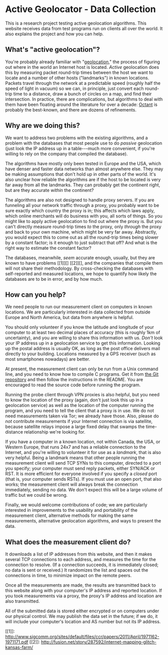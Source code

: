 # Active Geolocator - Data Collection

This is a research project testing active geolocation algorithms.
This website receives data from test programs run on clients all over
the world.  It also explains the project and how you can help.

## What's "active geolocation"?

You're probably already familiar with "[geolocation][]," the process
of figuring out where in the world an Internet host is located.
_Active_ geolocation does this by measuring packet round-trip times
between the host we want to locate and a number of other hosts
("landmarks") in known locations.  Packets travel through the network
at a predictable speed (roughly half the speed of light in vacuum) so
we can, in principle, just convert each round-trip time to a distance,
draw a bunch of circles on a map, and find their intersection.  In
practice, there are complications, but algorithms to deal with them
have been floating around the literature for over a decade: [Octant][]
is probably the best-known, and there are dozens of refinements.

## Why are we doing this?

We want to address two problems with the existing algorithms, and a
problem with the databases that most people use to do _passive_
geolocation (just look the IP address up in a table---much more
convenient, if you're willing to rely on the company that compiled the
database).

The algorithms have mostly only been tested in Europe and the USA,
which have denser and faster data networks than almost anywhere else.
They may be making assumptions that don't hold up in other parts of
the world.  It's also unclear how reliable the algorithms are if the
host to be located is very far away from all the landmarks.  They can
probably get the continent right, but are they accurate _within_ the
continent?

The algorithms are also not designed to handle proxy servers.  If you
are funneling all your network traffic through a proxy, you probably
want to be sure exactly which country the proxy is in; this affects
which laws apply, which online merchants will do business with you,
all sorts of things.  So you might like to apply active geolocation to
find out where the proxy is.  But you can't directly measure
round-trip times _to_ the proxy, only _through_ the proxy and back to
your own machine, which might be very far away.  Abstractly, you would
expect this to come out as all the round-trip times being slower by a
constant factor; is it enough to just subtract that off?  And what is
the right way to estimate the constant factor?

The databases, meanwhile, _seem_ accurate enough, usually, but they
are known to have problems [[1]][] [[2]][], and the companies that
compile them will not share their methodology.  By cross-checking the
databases with self-reported and measured locations, we hope to
quantify how likely the databases are to be in error, and by how much.

## How can you help?

We need people to run our measurement client on computers in known
locations.  We are particularly interested in data collected from
outside Europe and North America, but data from anywhere is helpful.

You should only volunteer if you know the latitude and longitude of
your computer to at least two decimal places of accuracy (this is
roughly 1km of uncertainty), and you are willing to share this
information with us.  _Don't_ look your IP address up in a geolocation
service to get this information.  Looking up the postal address is
usually OK, as long as the post office delivers mail directly to your
building.  Locations measured by a GPS receiver (such as most
smartphones nowadays) are better.

At present, the measurement client can only be run from a Unix command
line, and you need to know how to compile C programs.  Get it from
[the Git repository][ag-repo] and then follow the instructions in the
README.  You are encouraged to read the source code before running the
program.

Running the probe client through VPN proxies is also helpful, but you
need to know the location of the proxy (again, don't just look this up
in a geolocation service) as well as the location of the computer
running the program, and you need to tell the client that a proxy is
in use.  We do not need measurements taken via Tor; we already have
those.  Also, please do _not_ contribute measurements if your Internet
connection is via satellite, because satellite relays impose a large
fixed delay that swamps the time-distance relationship we're looking
for.

If you have a computer in a known location, not within Canada, the
USA, or Western Europe, that runs 24x7 and has a reliable connection
to the Internet, and you're willing to volunteer it for use as a
_landmark_, that is also very helpful.  Being a landmark means that
other people running the measurement client will send TCP SYNs to this
computer, directed to a port you specify; your computer must send
reply packets, either SYN/ACK or RST.  It is more efficient for
everyone involved if you specify a _closed_ port (that is, your
computer sends RSTs).  If you must use an open port, that also works;
the measurement client will always break the connection immediately,
sending no data.  We don't expect this will be a large volume of
traffic but we could be wrong.

Finally, we would welcome contributions of code; we are particularly
interested in improvements to the usability and portability of the
measurement client, alternative methods for making the same
measurements, alternative geolocation algorithms, and ways to present
the data.

## What does the measurement client do?

It downloads a list of IP addresses from this website, and then it
makes several TCP connections to each address, and measures the time
for the connection to resolve.  (If a connection succeeds, it is
immediately closed; no data is sent or received.)  It randomizes the
list and spaces out the connections in time, to minimize impact on the
remote peers.

Once all the measurements are made, the results are transmitted back
to this website along with your computer's IP address and reported
location.  If you took measurements via a proxy, the proxy's IP
address and location are also transmitted.

All of the submitted data is stored either encrypted or on computers
under our physical control.  We may publish the data set in the
future; if we do, it will include your computer's location and AS
number but not its IP address.

[geolocation]: https://www.iplocation.net/
[Octant]: https://www.cs.cornell.edu/~bwong/octant/overview.html
[ag-repo]: https://github.com/zackw/active-geolocator
[[1]]: http://www.sigcomm.org/sites/default/files/ccr/papers/2011/April/1971162-1971171.pdf
[[2]]: http://fusion.net/story/287592/internet-mapping-glitch-kansas-farm/
